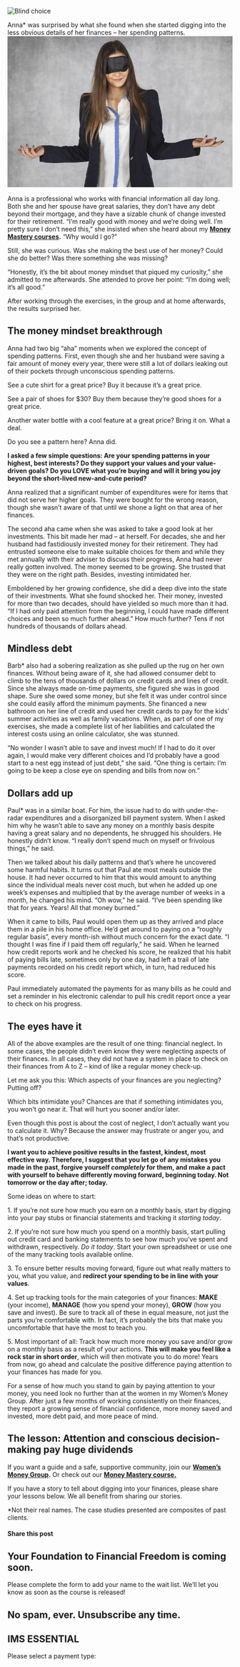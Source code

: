 ![Blind choice](https://yourfinanciallaunchpad.com/wp-content/uploads/elementor/thumbs/Neglect-1-qdc6covn77i5onoruu2sdv9i1d1lj94jl1hc1ccih4.jpg "I do not know what I choose, blind luck")

Anna\* was surprised by what she found when she started digging into the less obvious details of her finances – her spending patterns.![Blind choice](attachments/Neglect-1.jpg)

Anna is a professional who works with financial information all day long. Both she and her spouse have great salaries, they don’t have any debt beyond their mortgage, and they have a sizable chunk of change invested for their retirement. “I’m really good with money and we’re doing well. I’m pretty sure I don’t need this,” she insisted when she heard about my **[Money Mastery courses](https://yflmainprod.wpengine.com/).** “Why would I go?”

Still, she was curious. Was she making the best use of her money? Could she do better? Was there something she was missing?

“Honestly, it’s the bit about money mindset that piqued my curiosity,” she admitted to me afterwards. She attended to prove her point: “I’m doing well; it’s all good.”

After working through the exercises, in the group and at home afterwards, the results surprised her.

## The money mindset breakthrough

Anna had two big “aha” moments when we explored the concept of spending patterns. First, even though she and her husband were saving a fair amount of money every year, there were still a lot of dollars leaking out of their pockets through unconscious spending patterns.

See a cute shirt for a great price? Buy it because it’s a great price.

See a pair of shoes for $30? Buy them because they’re good shoes for a great price.

Another water bottle with a cool feature at a great price? Bring it on. What a deal.

Do you see a pattern here? Anna did.

**I asked a few simple questions: Are your spending patterns in your highest, best interests? Do they support your values and your value-driven goals? Do you LOVE what you’re buying and will it bring you joy beyond the short-lived new-and-cute period?**

Anna realized that a significant number of expenditures were for items that did not serve her higher goals. They were bought for the wrong reason, though she wasn’t aware of that until we shone a light on that area of her finances.

The second aha came when she was asked to take a good look at her investments. This bit made her mad – at herself. For decades, she and her husband had fastidiously invested money for their retirement. They had entrusted someone else to make suitable choices for them and while they met annually with their adviser to discuss their progress, Anna had never really gotten involved. The money seemed to be growing. She trusted that they were on the right path. Besides, investing intimidated her.

Emboldened by her growing confidence, she did a deep dive into the state of their investments. What she found shocked her. Their money, invested for more than two decades, should have yielded so much more than it had. “If I had only paid attention from the beginning, I could have made different choices and been so much further ahead.” How much further? Tens if not hundreds of thousands of dollars ahead.

## Mindless debt

Barb\* also had a sobering realization as she pulled up the rug on her own finances. Without being aware of it, she had allowed consumer debt to climb to the tens of thousands of dollars on credit cards and lines of credit. Since she always made on-time payments, she figured she was in good shape. Sure she owed some money, but she felt it was under control since she could easily afford the minimum payments. She financed a new bathroom on her line of credit and used her credit cards to pay for the kids’ summer activities as well as family vacations. When, as part of one of my exercises, she made a complete list of her liabilities and calculated the interest costs using an online calculator, she was stunned.

“No wonder I wasn’t able to save and invest much! If I had to do it over again, I would make very different choices and I’d probably have a good start to a nest egg instead of just debt,” she said. “One thing is certain: I’m going to be keep a close eye on spending and bills from now on.”

## Dollars add up

Paul\* was in a similar boat. For him, the issue had to do with under-the-radar expenditures and a disorganized bill payment system. When I asked him why he wasn’t able to save any money on a monthly basis despite having a great salary and no dependents, he shrugged his shoulders. He honestly didn’t know. “I really don’t spend much on myself or frivolous things,” he said.

Then we talked about his daily patterns and that’s where he uncovered some harmful habits. It turns out that Paul ate most meals outside the house. It had never occurred to him that this would amount to anything since the individual meals never cost much, but when he added up one week’s expenses and multiplied that by the average number of weeks in a month, he changed his mind. “Oh wow,” he said. “I’ve been spending like that for years. Years! All that money burned.”

When it came to bills, Paul would open them up as they arrived and place them in a pile in his home office. He’d get around to paying on a “roughly regular basis”, every month-ish without much concern for the exact date. “I thought I was fine if I paid them off regularly,” he said. When he learned how credit reports work and he checked his score, he realized that his habit of paying bills late, sometimes only by one day, had left a trail of late payments recorded on his credit report which, in turn, had reduced his score.

Paul immediately automated the payments for as many bills as he could and set a reminder in his electronic calendar to pull his credit report once a year to check on his progress.

## The eyes have it

All of the above examples are the result of one thing: financial neglect. In some cases, the people didn’t even know they were neglecting aspects of their finances. In all cases, they did not have a system in place to check on their finances from A to Z – kind of like a regular money check-up.

Let me ask you this: Which aspects of your finances are you neglecting? Putting off?

Which bits intimidate you? Chances are that if something intimidates you, you won’t go near it. That will hurt you sooner and/or later.

Even though this post is about the cost of neglect, I don’t actually want you to calculate it. Why? Because the answer may frustrate or anger you, and that’s not productive.

**I want you to achieve positive results in the fastest, kindest, most effective way. Therefore, I suggest that you let go of any mistakes you made in the past, forgive yourself *completely* for them, and make a pact with yourself to behave differently moving forward, beginning today. Not tomorrow or the day after; today.**

Some ideas on where to start:

1\. If you’re not sure how much you earn on a monthly basis, start by digging into your pay stubs or financial statements and tracking it *starting today*.

2\. If you’re not sure how much you spend on a monthly basis, start pulling out credit card and banking statements to see how much you’ve spent and withdrawn, respectively. *Do it today*. Start your own spreadsheet or use one of the many tracking tools available online.

3\. To ensure better results moving forward, figure out what really matters to you, what you value, and **redirect your spending to be in line with your values**.

4\. Set up tracking tools for the main categories of your finances: **MAKE** (your income), **MANAGE** (how you spend your money), **GROW** (how you save and invest). Be sure to track all of these in equal measure, not just the parts you’re comfortable with. In fact, it’s probably the bits that make you uncomfortable that have the most to teach you.

5\. Most important of all: Track how much more money you save and/or grow on a monthly basis as a result of your actions. **This will make you feel like a rock star in short order**, which will then motivate you to do more! Years from now, go ahead and calculate the positive difference paying attention to your finances has made for you.

For a sense of how much you stand to gain by paying attention to your money, you need look no further than at the women in my Women’s Money Group. After just a few months of working consistently on their finances, they report a growing sense of financial confidence, more money saved and invested, more debt paid, and more peace of mind.

## The lesson: Attention and conscious decision-making pay huge dividends

If you want a guide and a safe, supportive community, join our **[Women’s Money Group](https://yflmainprod.wpengine.com/womens-money-group/).** Or check out our **[Money Mastery course.](https://yflmainprod.wpengine.com/)**

If you have a story to tell about digging into your finances, please share your lessons below. We all benefit from sharing our stories.

\*Not their real names. The case studies presented are composites of past clients.

#### Share this post

## Your Foundation to Financial Freedom is coming soon.

Please complete the form to add your name to the wait list. We’ll let you know as soon as the course is released!

## No spam, ever. Unsubscribe any time.

## IMS ESSENTIAL

Please select a payment type:
